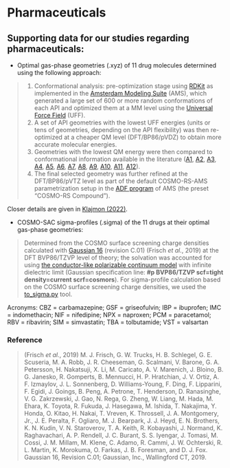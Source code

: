 # Pharmaceuticals

## Supporting data for our studies regarding pharmaceuticals:

- Optimal gas-phase geometries (.xyz) of 11 drug molecules determined using the following approach:
> 1. Conformational analysis: pre-optimization stage using [RDKit](http://www.rdkit.org) as implemented in the [Amsterdam Modeling Suite](https://www.scm.com/) (AMS), which generated a large set of 600 or more random conformations of each API and optimized them at a MM level using the [Universal Force Field](https://doi.org/10.1021/ja00051a040) (UFF).
> 2. A set of API geometries with the lowest UFF energies (units or tens of geometries, depending on the API flexibility) was then re-optimized at a cheaper QM level (DFT/BP86/pVDZ) to obtain more accurate molecular energies.
> 3. Geometries with the lowest QM energy were then compared to conformational information available in the literature ([A1](https://doi.org/10.1016/j.ejps.2020.105273), [A2](https://doi.org/10.1107/S2052520613026711), [A3](https://doi.org/10.1002/jps.21007), [A4](https://doi.org/10.1093/jb/mvj176), [A5](https://doi.org/10.1039/C5NJ01753J), [A6](https://doi.org/10.1016/j.molliq.2015.10.060), [A7](https://rajpub.com/index.php/jac/article/view/8099), [A8](https://doi.org/10.1002/chem.201705954), [A9](https://doi.org/10.1016/j.molstruc.2017.07.031), [A10](https://doi.org/10.1021/mp400132r), [A11](https://doi.org/10.1021/acs.molpharmaceut.8b00818), [A12](https://doi.org/10.1021/cg3000075)).
> 4. The final selected geometry was further refined at the DFT/BP86/pVTZ level as part of the default COSMO-RS-AMS parametrization setup in the [ADF program](https://doi.org/10.1002/jcc.1056) of AMS (the preset “COSMO-RS Compound”).

Closer details are given in [Klajmon (2022)](https://doi.org/10.1021/acs.molpharmaceut.2c00573).

- COSMO-SAC sigma-profiles (.sigma) of the 11 drugs at their optimal gas-phase geometries:
> Determined from the COSMO surface screening charge densities calculated with [Gaussian 16](https://gaussian.com/gaussian16/) (revision C.01) (Frisch *et al.*, 2019) at the DFT BVP86/TZVP level of theory; the solvation was accounted for using [the conductor-like polarizable continuum model](https://gaussian.com/scrf/) with infinite dielectric limit (Gaussian specification line: **#p BVP86/TZVP scf=tight density=current scrf=cosmors**). For sigma-profile calculation based on the COSMO surface screening charge densities, we used the [to_sigma.py](https://github.com/usnistgov/COSMOSAC/blob/9388a88d9a9ff7bbc0bbb2e4aa0095aba3e703ff/profiles/to_sigma.py) tool.

Acronyms: CBZ = carbamazepine; GSF = griseofulvin; IBP = ibuprofen; IMC = indomethacin; NIF = nifedipine; NPX = naproxen; PCM = paracetamol; RBV = ribavirin; SIM = simvastatin; TBA = tolbutamide; VST = valsartan

### Reference
> (Frisch *et al.*, 2019) M. J. Frisch, G. W. Trucks, H. B. Schlegel, G. E. Scuseria, M. A. Robb, J. R. Cheeseman, G. Scalmani, V. Barone, G. A. Petersson, H. Nakatsuji, X. Li, M. Caricato, A. V. Marenich, J. Bloino, B. G. Janesko, R. Gomperts, B. Mennucci, H. P. Hratchian, J. V. Ortiz, A. F. Izmaylov, J. L. Sonnenberg, D. Williams-Young, F. Ding, F. Lipparini, F. Egidi, J. Goings, B. Peng, A. Petrone, T. Henderson, D. Ranasinghe, V. G. Zakrzewski, J. Gao, N. Rega, G. Zheng, W. Liang, M. Hada, M. Ehara, K. Toyota, R. Fukuda, J. Hasegawa, M. Ishida, T. Nakajima, Y. Honda, O. Kitao, H. Nakai, T. Vreven, K. Throssell, J. A. Montgomery, Jr., J. E. Peralta, F. Ogliaro, M. J. Bearpark, J. J. Heyd, E. N. Brothers, K. N. Kudin, V. N. Staroverov, T. A. Keith, R. Kobayashi, J. Normand, K. Raghavachari, A. P. Rendell, J. C. Burant, S. S. Iyengar, J. Tomasi, M. Cossi, J. M. Millam, M. Klene, C. Adamo, R. Cammi, J. W. Ochterski, R. L. Martin, K. Morokuma, O. Farkas, J. B. Foresman, and D. J. Fox. Gaussian 16, Revision C.01; Gaussian, Inc., Wallingford CT, 2019.
